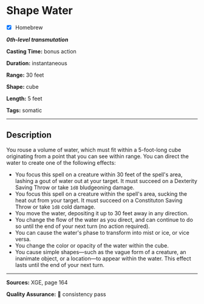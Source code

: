# Shape Water

- [x] Homebrew

***0th-level transmutation***

**Casting Time:** bonus action

**Duration:** instantaneous

**Range:** 30 feet

**Shape:** cube

**Length:** 5 feet

**Tags:** somatic

---

## Description
You rouse a volume of water, which must fit within a 5-foot-long cube originating from a point that you can see within range.
You can direct the water to create one of the following effects:
- You focus this spell on a creature within 30 feet of the spell's area, lashing a gout of water out at your target.
	It must succeed on a Dexterity Saving Throw or take `1d8` bludgeoning damage.
- You focus this spell on a creature within the spell's area, sucking the heat out from your target.
	It must succeed on a Constituton Saving Throw or take `1d8` cold damage.
- You move the water, depositing it up to 30 feet away in any direction.
- You change the flow of the water as you direct, and can continue to do so until the end of your next turn (no action required).
- You can cause the water's phase to transform into mist or ice, or vice versa.
- You change the color or opacity of the water within the cube.
- You cause simple shapes—such as the vague form of a creature, an inanimate object, or a location—to appear within the water.
	This effect lasts until the end of your next turn.

---

**Sources:** XGE, page 164

**Quality Assurance:** :star2: consistency pass

